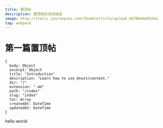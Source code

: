 ```yaml
---
title: 置顶帖
description: 置顶帖的测试描述
image: http://static.journeynes.com/thumb/article/upload_48f80e6e0926aa39df33ba04523ff4b2.png
tag: webpack
---
```


# 第一篇置顶帖

```jsx[test.js]
{
  body: Object
  excerpt: Object
  title: "Introduction"
  description: "Learn how to use @nuxt/content."
  dir: "/"
  extension: ".md"
  path: "/index"
  slug: "index"
  toc: Array
  createdAt: DateTime
  updatedAt: DateTime
}
```

<div class=" text-blue-300">hello world</div>
